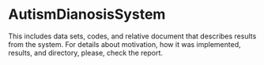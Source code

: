 # AutismDianosisSystem
This includes data sets, codes, and relative document that describes results from the system. 
For details about motivation, how it was implemented, results, and directory, please, check the report.

